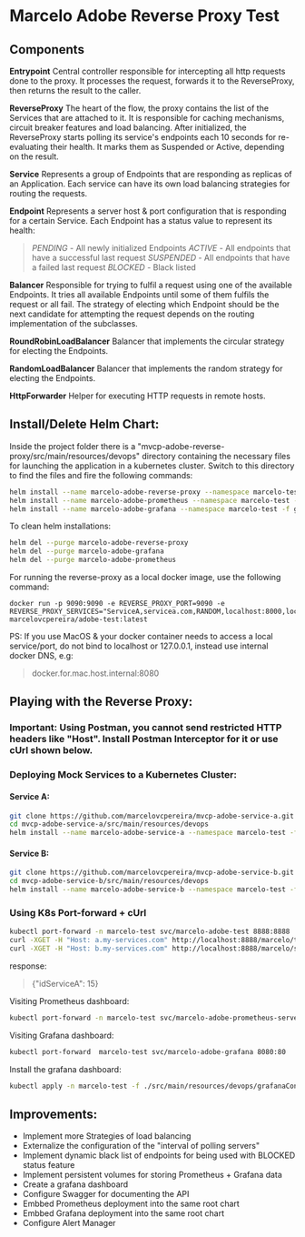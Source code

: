 # Marcelo Adobe Reverse Proxy Test

## Components
**Entrypoint**
Central controller responsible for intercepting all http requests done to the proxy.
It processes the request, forwards it to the ReverseProxy, then returns the result to the caller. 

**ReverseProxy**
The heart of the flow, the proxy contains the list of the Services that are attached to it. It is responsible for caching 
mechanisms, circuit breaker features and load balancing.
After initialized, the ReverseProxy starts polling its service's endpoints each 10 seconds for re-evaluating their health. 
It marks them as Suspended or Active, depending on the result.

**Service**
Represents a group of Endpoints that are responding as replicas of an Application.
Each service can have its own load balancing strategies for routing the requests. 

**Endpoint**
Represents a server host & port configuration that is responding for a certain Service.
Each Endpoint has a status value to represent its health:
>*PENDING* - All newly initialized Endpoints
*ACTIVE* - All endpoints that have a successful last request
*SUSPENDED* - All endpoints that have a failed last request
*BLOCKED* - Black listed 

**Balancer**
Responsible for trying to fulfil a request using one of the available Endpoints. It tries all available Endpoints until
some of them fulfils the request or all fail. The strategy of electing which Endpoint should be the next candidate for
attempting the request depends on the routing implementation of the subclasses.

**RoundRobinLoadBalancer**
Balancer that implements the circular strategy for electing the Endpoints.

**RandomLoadBalancer**
Balancer that implements the random strategy for electing the Endpoints.

**HttpForwarder**
Helper for executing HTTP requests in remote hosts.


## Install/Delete Helm Chart:
Inside the project folder there is a "mvcp-adobe-reverse-proxy/src/main/resources/devops" directory containing the necessary files 
for launching the application in a kubernetes cluster. Switch to this directory to find the files and fire the following commands:
```bash
helm install --name marcelo-adobe-reverse-proxy --namespace marcelo-test -f values.yaml .
helm install --name marcelo-adobe-prometheus --namespace marcelo-test -f prometheus-values.yaml stable/prometheus
helm install --name marcelo-adobe-grafana --namespace marcelo-test -f grafana-values.yaml stable/grafana
```

To clean helm installations:
```bash
helm del --purge marcelo-adobe-reverse-proxy
helm del --purge marcelo-adobe-grafana
helm del --purge marcelo-adobe-prometheus 
```


For running the reverse-proxy as a local docker image, use the following command:
```
docker run -p 9090:9090 -e REVERSE_PROXY_PORT=9090 -e REVERSE_PROXY_SERVICES="ServiceA,servicea.com,RANDOM,localhost:8000,localhost:8001,localhost:8002;ServiceB,serviceb.com,ROUND_ROBIN,localhost:9000"  marcelovcpereira/adobe-test:latest
```

PS: If you use MacOS & your docker container needs to access a local service/port, do not bind to localhost or 127.0.0.1, instead use internal docker DNS, e.g:
>docker.for.mac.host.internal:8080



## Playing with the Reverse Proxy:

### Important: Using Postman, you cannot send restricted HTTP headers like "Host". Install Postman Interceptor for it or use cUrl shown below.

### Deploying Mock Services to a Kubernetes Cluster:

#### Service A:
```bash
git clone https://github.com/marcelovcpereira/mvcp-adobe-service-a.git
cd mvcp-adobe-service-a/src/main/resources/devops
helm install --name marcelo-adobe-service-a --namespace marcelo-test -f values.yaml .
```

#### Service B:
```bash
git clone https://github.com/marcelovcpereira/mvcp-adobe-service-b.git
cd mvcp-adobe-service-b/src/main/resources/devops
helm install --name marcelo-adobe-service-b --namespace marcelo-test -f values.yaml .
```

### Using K8s Port-forward + cUrl
```bash
kubectl port-forward -n marcelo-test svc/marcelo-adobe-test 8888:8888
curl -XGET -H "Host: a.my-services.com" http://localhost:8888/marcelo/test/15
curl -XGET -H "Host: b.my-services.com" http://localhost:8888/marcelo/serviceb/15
```
response:
>{"idServiceA": 15}

Visiting Prometheus dashboard:
```bash
kubectl port-forward -n marcelo-test svc/marcelo-adobe-prometheus-server 9090:80
```

Visiting Grafana dashboard:
```bash
kubectl port-forward  marcelo-test svc/marcelo-adobe-grafana 8080:80
```

Install the grafana dashboard:
```bash
kubectl apply -n marcelo-test -f ./src/main/resources/devops/grafanaConfigMap.yaml
```

## Improvements:
- Implement more Strategies of load balancing
- Externalize the configuration of the "interval of polling servers"
- Implement dynamic black list of endpoints for being used with BLOCKED status feature
- Implement persistent volumes for storing Prometheus + Grafana data
- Create a grafana dashboard
- Configure Swagger for documenting the API
- Embbed Prometheus deployment into the same root chart
- Embbed Grafana deployment into the same root chart
- Configure Alert Manager